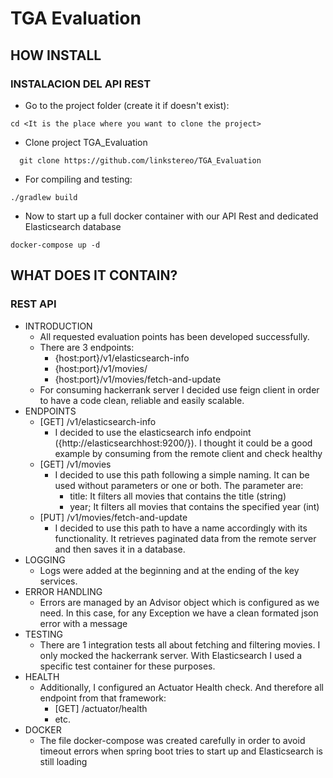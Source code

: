 # TGA Evaluation

## HOW INSTALL

### INSTALACION DEL API REST

- Go to the project folder (create it if doesn't exist):
```console
cd <It is the place where you want to clone the project>
```
- Clone project TGA_Evaluation
```console
  git clone https://github.com/linkstereo/TGA_Evaluation
```
- For compiling and testing:
```console
./gradlew build
```
- Now to start up a full docker container with our API Rest 
and dedicated Elasticsearch database
```console
docker-compose up -d
```

## WHAT DOES IT CONTAIN?

### REST API
- INTRODUCTION
  - All requested evaluation points has been developed successfully.
  - There are 3 endpoints:
    - {host:port}/v1/elasticsearch-info
    - {host:port}/v1/movies/
    - {host:port}/v1/movies/fetch-and-update
  - For consuming hackerrank server I decided use feign client in order to have a code clean, reliable and easily scalable.
- ENDPOINTS
  - [GET] /v1/elasticsearch-info
    - I decided to use the elasticsearch info endpoint ({http://elasticsearchhost:9200/}). I thought it could be a good example by consuming from the remote client and check healthy 
  - [GET] /v1/movies
    - I decided to use this path following a simple naming. It can be used without parameters or one or both. The parameter are:
      - title: It filters all movies that contains the title (string)
      - year; It filters all movies that contains the specified year (int)
  - [PUT] /v1/movies/fetch-and-update
    - I decided to use this path to have a name accordingly with its functionality. It retrieves paginated data from the remote server and then saves it in a database.
- LOGGING
  - Logs were added at the beginning and at the ending of the key services.
- ERROR HANDLING
  - Errors are managed by an Advisor object which is configured as we need. In this case, for any Exception we have a clean formated json error with a message
- TESTING 
  - There are 1 integration tests all about fetching and filtering movies. I only mocked the hackerrank server. With Elasticsearch I used a specific test container for these purposes.
- HEALTH
  - Additionally, I configured an Actuator Health check. And therefore all endpoint from that framework:
    - [GET] /actuator/health
    - etc.
- DOCKER
  - The file docker-compose was created carefully in order to avoid timeout errors when spring boot tries to start up and Elasticsearch is still loading

